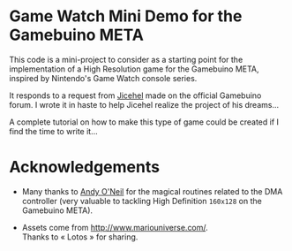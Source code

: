 # Game Watch Mini Demo for the Gamebuino META

This code is a mini-project to consider as a starting point for the implementation of a High Resolution game for the Gamebuino META, inspired by Nintendo's Game Watch console series.

It responds to a request from [Jicehel](https://gamebuino.com/@jicehel) made on the official Gamebuino forum. I wrote it in haste to help Jicehel realize the project of his dreams...

A complete tutorial on how to make this type of game could be created if I find the time to write it...

# Acknowledgements

- Many thanks to [Andy O'Neil](https://gamebuino.com/@aoneill) for the magical routines related to the DMA controller (very valuable to tackling High Definition `160x128` on the Gamebuino META).

- Assets come from http://www.mariouniverse.com/.  
  Thanks to « Lotos » for sharing.